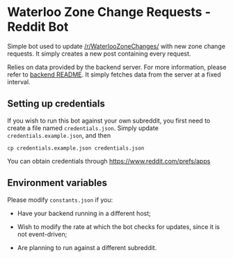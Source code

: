 # Waterloo Zone Change Requests - Reddit Bot

Simple bot used to update [/r/WaterlooZoneChanges/](https://www.reddit.com/r/WaterlooZoneChanges/) with new zone change requests. It simply creates a new post containing every request.

Relies on data provided by the backend server. For more information, please refer to [backend README](../backend/README.md). It simply fetches data from the server at a fixed interval.

## Setting up credentials

If you wish to run this bot against your own subreddit, you first need to create a file named `credentials.json`. Simply update `credentials.example.json`, and then

```
cp credentials.example.json credentials.json
```

You can obtain credentials through https://www.reddit.com/prefs/apps


## Environment variables

Please modify `constants.json` if you:

* Have your backend running in a different host;

* Wish to modify the rate at which the bot checks for updates, since it is not event-driven;

* Are planning to run against a different subreddit.